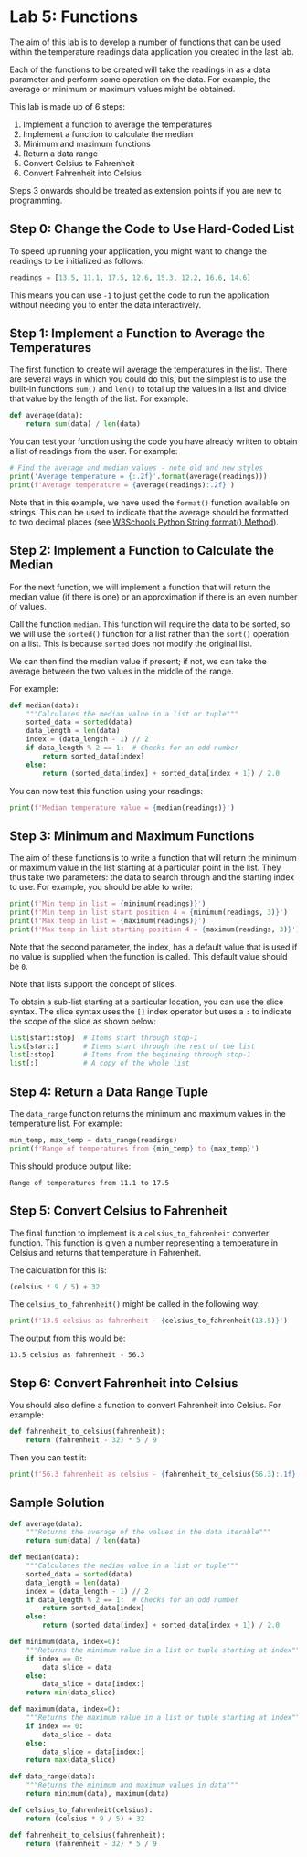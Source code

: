 # Lab 5: Functions

The aim of this lab is to develop a number of functions that can be used within the temperature readings data application you created in the last lab.

Each of the functions to be created will take the readings in as a data parameter and perform some operation on the data. For example, the average or minimum or maximum values might be obtained.

This lab is made up of 6 steps:
1. Implement a function to average the temperatures
2. Implement a function to calculate the median
3. Minimum and maximum functions
4. Return a data range
5. Convert Celsius to Fahrenheit
6. Convert Fahrenheit into Celsius

Steps 3 onwards should be treated as extension points if you are new to programming.

## Step 0: Change the Code to Use Hard-Coded List

To speed up running your application, you might want to change the readings to be initialized as follows:

```python
readings = [13.5, 11.1, 17.5, 12.6, 15.3, 12.2, 16.6, 14.6]
```

This means you can use `-1` to just get the code to run the application without needing you to enter the data interactively.

## Step 1: Implement a Function to Average the Temperatures

The first function to create will average the temperatures in the list. There are several ways in which you could do this, but the simplest is to use the built-in functions `sum()` and `len()` to total up the values in a list and divide that value by the length of the list. For example:

```python
def average(data):
    return sum(data) / len(data)
```

You can test your function using the code you have already written to obtain a list of readings from the user. For example:

```python
# Find the average and median values - note old and new styles
print('Average temperature = {:.2f}'.format(average(readings)))
print(f'Average temperature = {average(readings):.2f}')
```

Note that in this example, we have used the `format()` function available on strings. This can be used to indicate that the average should be formatted to two decimal places (see [W3Schools Python String format() Method](https://www.w3schools.com/python/ref_string_format.asp)).

## Step 2: Implement a Function to Calculate the Median

For the next function, we will implement a function that will return the median value (if there is one) or an approximation if there is an even number of values.

Call the function `median`. This function will require the data to be sorted, so we will use the `sorted()` function for a list rather than the `sort()` operation on a list. This is because `sorted` does not modify the original list.

We can then find the median value if present; if not, we can take the average between the two values in the middle of the range.

For example:

```python
def median(data):
    """Calculates the median value in a list or tuple"""
    sorted_data = sorted(data)
    data_length = len(data)
    index = (data_length - 1) // 2
    if data_length % 2 == 1:  # Checks for an odd number
        return sorted_data[index]
    else:
        return (sorted_data[index] + sorted_data[index + 1]) / 2.0
```

You can now test this function using your readings:

```python
print(f'Median temperature value = {median(readings)}')
```

## Step 3: Minimum and Maximum Functions

The aim of these functions is to write a function that will return the minimum or maximum value in the list starting at a particular point in the list. They thus take two parameters: the data to search through and the starting index to use. For example, you should be able to write:

```python
print(f'Min temp in list = {minimum(readings)}')
print(f'Min temp in list start position 4 = {minimum(readings, 3)}')
print(f'Max temp in list = {maximum(readings)}')
print(f'Max temp in list starting position 4 = {maximum(readings, 3)}')
```

Note that the second parameter, the index, has a default value that is used if no value is supplied when the function is called. This default value should be `0`.

Note that lists support the concept of slices.

To obtain a sub-list starting at a particular location, you can use the slice syntax. The slice syntax uses the `[]` index operator but uses a `:` to indicate the scope of the slice as shown below:

```python
list[start:stop]  # Items start through stop-1
list[start:]      # Items start through the rest of the list
list[:stop]       # Items from the beginning through stop-1
list[:]           # A copy of the whole list
```

## Step 4: Return a Data Range Tuple

The `data_range` function returns the minimum and maximum values in the temperature list. For example:

```python
min_temp, max_temp = data_range(readings)
print(f'Range of temperatures from {min_temp} to {max_temp}')
```

This should produce output like:

```
Range of temperatures from 11.1 to 17.5
```

## Step 5: Convert Celsius to Fahrenheit

The final function to implement is a `celsius_to_fahrenheit` converter function. This function is given a number representing a temperature in Celsius and returns that temperature in Fahrenheit.

The calculation for this is:

```python
(celsius * 9 / 5) + 32
```

The `celsius_to_fahrenheit()` might be called in the following way:

```python
print(f'13.5 celsius as fahrenheit - {celsius_to_fahrenheit(13.5)}')
```

The output from this would be:

```
13.5 celsius as fahrenheit - 56.3
```

## Step 6: Convert Fahrenheit into Celsius

You should also define a function to convert Fahrenheit into Celsius. For example:

```python
def fahrenheit_to_celsius(fahrenheit):
    return (fahrenheit - 32) * 5 / 9
```

Then you can test it:

```python
print(f'56.3 fahrenheit as celsius - {fahrenheit_to_celsius(56.3):.1f}')
```

## Sample Solution

```python
def average(data):
    """Returns the average of the values in the data iterable"""
    return sum(data) / len(data)

def median(data):
    """Calculates the median value in a list or tuple"""
    sorted_data = sorted(data)
    data_length = len(data)
    index = (data_length - 1) // 2
    if data_length % 2 == 1:  # Checks for an odd number
        return sorted_data[index]
    else:
        return (sorted_data[index] + sorted_data[index + 1]) / 2.0

def minimum(data, index=0):
    """Returns the minimum value in a list or tuple starting at index"""
    if index == 0:
        data_slice = data
    else:
        data_slice = data[index:]
    return min(data_slice)

def maximum(data, index=0):
    """Returns the maximum value in a list or tuple starting at index"""
    if index == 0:
        data_slice = data
    else:
        data_slice = data[index:]
    return max(data_slice)

def data_range(data):
    """Returns the minimum and maximum values in data"""
    return minimum(data), maximum(data)

def celsius_to_fahrenheit(celsius):
    return (celsius * 9 / 5) + 32

def fahrenheit_to_celsius(fahrenheit):
    return (fahrenheit - 32) * 5 / 9
```
